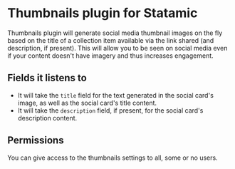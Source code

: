 # Thumbnails plugin for Statamic

Thumbnails plugin will generate social media thumbnail images on the fly based on 
the title of a collection item available via the link shared (and description, if present). 
This will allow you to be seen on social media even if your content doesn't have imagery and thus 
increases engagement. 

## Fields it listens to
- It will take the `title` field for the text generated in the social card's image, as well as the social card's title content.
- It will take the `description` field, if present, for the social card's description content.

## Permissions
You can give access to the thumbnails settings to all, some or no users.
